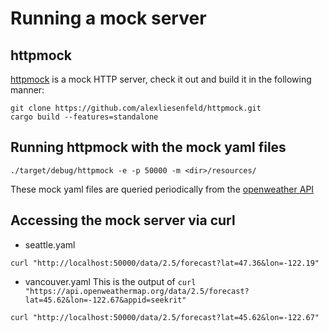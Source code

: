 # Running a mock server
## httpmock
[httpmock](https://github.com/alexliesenfeld/httpmock) is a mock HTTP server, check
it out and build it in the following manner:
```
git clone https://github.com/alexliesenfeld/httpmock.git
cargo build --features=standalone
```
## Running httpmock with the mock yaml files
```
./target/debug/httpmock -e -p 50000 -m <dir>/resources/
```
These mock yaml files are queried periodically from the [openweather
API](https://openweathermap.org/api/one-call-3)
## Accessing the mock server via curl
- seattle.yaml
```
curl "http://localhost:50000/data/2.5/forecast?lat=47.36&lon=-122.19"
```
- vancouver.yaml
This is the output of `curl "https://api.openweathermap.org/data/2.5/forecast?lat=45.62&lon=-122.67&appid=seekrit"`
```
curl "http://localhost:50000/data/2.5/forecast?lat=45.62&lon=-122.67"
```
